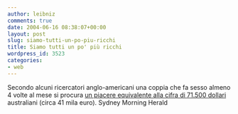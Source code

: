 ```yaml
---
author: leibniz
comments: true
date: 2004-06-16 08:38:07+00:00
layout: post
slug: siamo-tutti-un-po-piu-ricchi
title: Siamo tutti un po' più ricchi
wordpress_id: 3523
categories:
- web
---
```


Secondo alcuni ricercatori anglo-americani una coppia che fa sesso almeno 4 volte al mese si procura [un piacere equivalente alla cifra di 71.500 dollari](http://www.smh.com.au/articles/2004/06/16/1087244950274.html?oneclick=true) australiani (circa 41 mila euro).
Sydney Morning Herald
